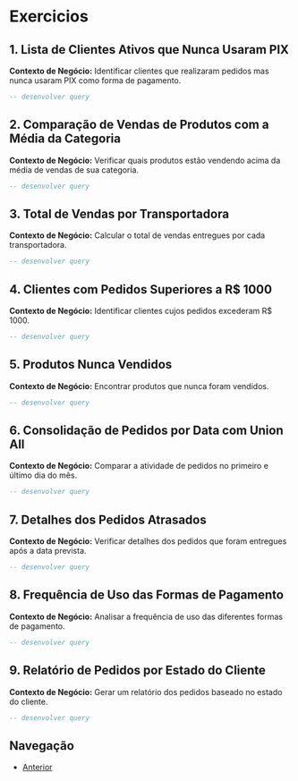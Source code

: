 # Exercicios

## 1. Lista de Clientes Ativos que Nunca Usaram PIX
**Contexto de Negócio:** Identificar clientes que realizaram pedidos mas nunca usaram PIX como forma de pagamento.

```sql
-- desenvolver query
```

## 2. Comparação de Vendas de Produtos com a Média da Categoria
**Contexto de Negócio:** Verificar quais produtos estão vendendo acima da média de vendas de sua categoria.

```sql
-- desenvolver query
```

## 3. Total de Vendas por Transportadora
**Contexto de Negócio:** Calcular o total de vendas entregues por cada transportadora.

```sql
-- desenvolver query
```

## 4. Clientes com Pedidos Superiores a R$ 1000
**Contexto de Negócio:** Identificar clientes cujos pedidos excederam R$ 1000.

```sql
-- desenvolver query
```

## 5. Produtos Nunca Vendidos
**Contexto de Negócio:** Encontrar produtos que nunca foram vendidos.

```sql
-- desenvolver query
```

## 6. Consolidação de Pedidos por Data com Union All
**Contexto de Negócio:** Comparar a atividade de pedidos no primeiro e último dia do mês.

```sql
-- desenvolver query
```

## 7. Detalhes dos Pedidos Atrasados
**Contexto de Negócio:** Verificar detalhes dos pedidos que foram entregues após a data prevista.

```sql
-- desenvolver query
```
## 8. Frequência de Uso das Formas de Pagamento
**Contexto de Negócio:** Analisar a frequência de uso das diferentes formas de pagamento.

```sql
-- desenvolver query
```

## 9. Relatório de Pedidos por Estado do Cliente
**Contexto de Negócio:** Gerar um relatório dos pedidos baseado no estado do cliente.

```sql
-- desenvolver query
```

## Navegação
- [Anterior](16-fase2-o-escopo-aumentou.md)

